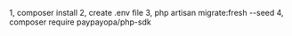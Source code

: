 1, composer install
2, create .env file
3, php artisan migrate:fresh --seed
4, composer require paypayopa/php-sdk